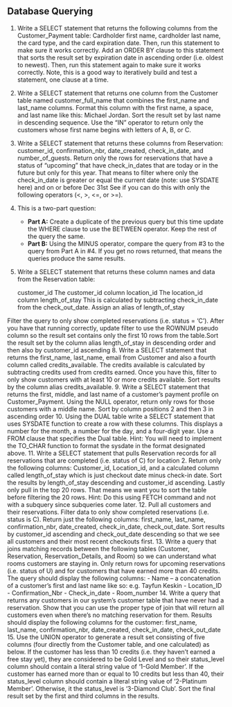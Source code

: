 ## Database Querying

1. Write a SELECT statement that returns the following columns from the Customer_Payment table: Cardholder first name, cardholder last name, the card type, and the card expiration date. Then, run this statement to make sure it works correctly. Add an ORDER BY clause to this statement that sorts the result set by expiration date in ascending order (i.e. oldest to newest). Then, run this statement again to make sure it works correctly. Note, this is a good way to iteratively build and test a statement, one clause at a time.
2. Write a SELECT statement that returns one column from the Customer table named customer_full_name that combines the first_name and last_name columns. Format this column with the first name, a space, and last name like this: Michael Jordan. Sort the result set by last name in descending sequence. Use the “IN” operator to return only the customers whose first name begins with letters of A, B, or C.
3. Write a SELECT statement that returns these columns from Reservation: customer_id, confirmation_nbr, date_created, check_in_date, and number_of_guests. Return only the rows for reservations that have a status of “upcoming” that have check_in_dates that are today or in the future but only for this year. That means to filter where only the check_in_date is greater or equal the current date (note: use SYSDATE here) and on or before Dec 31st  See if you can do this with only the following operators (<, >, <=, or >=).  
4. This is a two-part question:
   - **Part A:** Create a duplicate of the previous query but this time update the WHERE clause to use the BETWEEN operator. Keep the rest of the query the same.
   - **Part B:** Using the MINUS operator, compare the query from #3 to the query from Part A in #4.  If you get no rows returned, that means the queries produce the same results. 
5. Write a SELECT statement that returns these column names and data from the Reservation table:



     customer_id     The customer_id column
     location_id     The location_id column
     length_of_stay  This is calculated by subtracting check_in_date from the check_out_date. Assign an alias of length_of_stay 


Filter the query to only show completed reservations (i.e. status = ‘C’).  After you have that running correctly, update filter to use the ROWNUM pseudo column so the result set contains only the first 10 rows from the table.Sort the result set by the column alias length_of_stay in descending order and then also by customer_id ascending
8. Write a SELECT statement that returns the first_name, last_name, email from Customer and also a fourth column called credits_available. The credits available is calculated by subtracting credits used from credits earned.  Once you have this, filter to only show customers with at least 10 or more credits available.  Sort results by the column alias credits_available.
9. Write a SELECT statement that returns the first, middle, and last name of a customer’s payment profile on Customer_Payment. Using the NULL operator, return only rows for those customers with a middle name. Sort by column positions 2 and then 3 in ascending order
10. Using the DUAL table write a SELECT statement that uses SYSDATE function to create a row with these columns. This displays a number for the month, a number for the day, and a four-digit year. Use a FROM clause that specifies the Dual table. Hint: You will need to implement the TO_CHAR function to format the sysdate in the format designated above.
11. Write a SELECT statement that pulls Reservation records for all reservations that are completed (i.e. status of C) for location 2. Return only the following columns: Customer_id, Location_id, and a calculated column called length_of_stay which is just checkout date minus check-in date. Sort the results by length_of_stay descending and customer_id ascending. Lastly only pull in the top 20 rows. That means we want you to sort the table before filtering the 20 rows.  Hint: Do this using FETCH command and not with a subquery since subqueries come later.
12. Pull all customers and their reservations. Filter data to only show completed reservations (i.e. status is C).  Return just the following columns: first_name, last_name, confirmation_nbr, date_created, check_in_date, check_out_date. Sort results by customer_id ascending and check_out_date descending so that we see all customers and their most recent checkouts first.
13. Write a query that joins matching records between the following tables (Customer, Reservation, Reservation_Details, and Room) so we can understand what rooms customers are staying in. Only return rows for upcoming reservations (i.e. status of U) and for customers that have earned more than 40 credits.  The query should display the following columns:
    - Name – a concatenation of a customer’s first and last name like so: e.g. Tayfun Keskin
    - Location_ID
    - Confirmation_Nbr
    - Check_in_date
    - Room_number
14. Write a query that returns any customers in our system’s customer table that have never had a reservation. Show that you can use the proper type of join that will return all customers even when there’s no matching reservation for them. Results should display the following columns for the customer: first_name, last_name, confirmation_nbr, date_created, check_in_date, check_out_date
15. Use the UNION operator to generate a result set consisting of five columns (four directly from the Customer table, and one calculated) as below. If the customer has less than 10 credits (i.e. they haven’t earned a free stay yet), they are considered to be Gold Level and so their status_level column should contain a literal string value of ‘1-Gold Member’. If the customer has earned more than or equal to 10 credits but less than 40, their status_level column should contain a literal string value of ‘2-Platinum Member’.  Otherwise, it the status_level is ‘3-Diamond Club’. Sort the final result set by the first and third columns in the results.  
